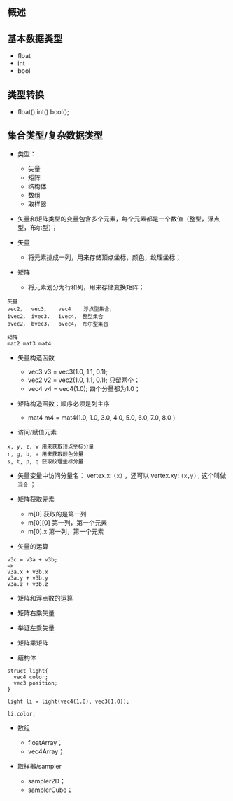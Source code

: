 ## 概述

## 基本数据类型

* float
* int
* bool

## 类型转换

* float() int() bool(); 

## 集合类型/复杂数据类型

* 类型：
  - 矢量
  - 矩阵
  - 结构体
  - 数组
  - 取样器

* 矢量和矩阵类型的变量包含多个元素，每个元素都是一个数值（整型，浮点型，布尔型）；

* 矢量
  + 将元素排成一列，用来存储顶点坐标，颜色，纹理坐标；

* 矩阵
  + 将元素划分为行和列，用来存储变换矩阵；

```
矢量
vec2，  vec3，   vec4    浮点型集合， 
ivec2， ivec3，  ivec4， 整型集合
bvec2， bvec3，  bvec4， 布尔型集合

矩阵
mat2 mat3 mat4
```

  + 矢量构造函数
    - vec3 v3 = vec3(1.0, 1.1, 0.1); 
    - vec2 v2 = vec2(1.0, 1.1, 0.1); 只留两个；
    - vec4 v4 = vec4(1.0); 四个分量都为1.0；

  + 矩阵构造函数：顺序必须是列主序
    - mat4 m4 = mat4(1.0, 1.0, 3.0, 4.0, 5.0, 6.0, 7.0, 8.0  )

  + 访问/赋值元素

```矢量分量
x, y, z, w 用来获取顶点坐标分量
r, g, b, a 用来获取颜色分量
s, t, p, q 获取纹理坐标分量

``` 
  + 矢量变量中访问分量名： vertex.x: `(x)` ，还可以 vertex.xy: `(x,y)` , 这个叫做 `混合` ； 

  + 矩阵获取元素
    - m[0] 获取的是第一列
    - m[0][0] 第一列，第一个元素
    - m[0].x 第一列，第一个元素

  + 矢量的运算

```
v3c = v3a + v3b; 
=>
v3a.x + v3b.x
v3a.y + v3b.y
v3a.z + v3b.z

``` 
  + 矩阵和浮点数的运算

  + 矩阵右乘矢量

  + 举证左乘矢量

  + 矩阵乘矩阵

 
* 结构体

```
struct light{
  vec4 color; 
  vec3 position; 
}

light li = light(vec4(1.0), vec3(1.0)); 

li.color; 
```

* 数组
  + floatArray；
  + vec4Array；

* 取样器/sampler
  + sampler2D；
  + samplerCube；
